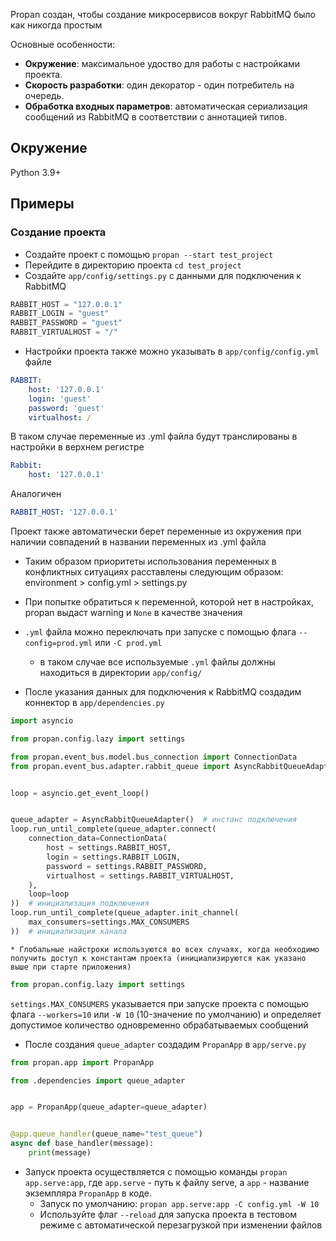 Propan создан, чтобы создание микросервисов вокруг RabbitMQ было как никогда простым

Основные особенности:

* **Окружение**: максимальное удоство для работы с настройками проекта.
* **Скорость разработки**: один декоратор - один потребитель на очередь.
* **Обработка входных параметров**: автоматическая сериализация сообщений из RabbitMQ в соответствии с аннотацией типов.

## Окружение

Python 3.9+

## Примеры

### Создание проекта

* Создайте проект с помощью `propan --start test_project`
* Перейдите в директорию проекта `cd test_project`
* Создайте `app/config/settings.py` с данными для подключения к RabbitMQ

```Python
RABBIT_HOST = "127.0.0.1"
RABBIT_LOGIN = "guest"
RABBIT_PASSWORD = "guest"
RABBIT_VIRTUALHOST = "/"
```

* Настройки проекта также можно указывать в `app/config/config.yml` файле

```yml
RABBIT:
    host: '127.0.0.1'
    login: 'guest'
    password: 'guest'
    virtualhost: /
```

В таком случае переменные из .yml файла будут транслированы в настройки в верхнем регистре

```yml
Rabbit:
    host: '127.0.0.1'
```
Аналогичен
```yml
RABBIT_HOST: '127.0.0.1'
```

Проект также автоматически берет переменные из окружения при наличии совпадений в названии переменных из .yml файла
* Таким образом приоритеты использования переменных в конфликтных ситуациях расставлены следующим образом: environment > config.yml > settings.py
* При попытке обратиться к переменной, которой нет в настройках, propan выдаст warning и `None` в качестве значения
* `.yml` файла можно переключать при запуске с помощью флага `--config=prod.yml` или `-C prod.yml`
    * в таком случае все используемые `.yml` файлы должны находиться в директории `app/config/`


* После указания данных для подключения к RabbitMQ создадим коннектор в `app/dependencies.py`

```Python
import asyncio

from propan.config.lazy import settings

from propan.event_bus.model.bus_connection import ConnectionData
from propan.event_bus.adapter.rabbit_queue import AsyncRabbitQueueAdapter


loop = asyncio.get_event_loop()


queue_adapter = AsyncRabbitQueueAdapter()  # инстанс подключения
loop.run_until_complete(queue_adapter.connect(
    connection_data=ConnectionData(
        host = settings.RABBIT_HOST,
        login = settings.RABBIT_LOGIN,
        password = settings.RABBIT_PASSWORD,
        virtualhost = settings.RABBIT_VIRTUALHOST,
    ),
    loop=loop
))  # инициализация подключения
loop.run_until_complete(queue_adapter.init_channel(
    max_consumers=settings.MAX_CONSUMERS
))  # инициализация канала
```
    * Глобальные найстроки используются во всех случаях, когда необходимо получить доступ к константам проекта (инициализируются как указано выше при старте приложения)
```Python
from propan.config.lazy import settings
```
`settings.MAX_CONSUMERS` указывается при запуске проекта с помощью флага `--workers=10` или `-W 10` (10-значение по умолчанию) и определяет допустимое количество одновременно обрабатываемых сообщений

* После создания `queue_adapter` создадим `PropanApp` в `app/serve.py`
```Python
from propan.app import PropanApp

from .dependencies import queue_adapter


app = PropanApp(queue_adapter=queue_adapter)


@app.queue_handler(queue_name="test_queue")
async def base_handler(message):
    print(message)
```

* Запуск проекта осуществляется с помощью команды `propan app.serve:app`, где `app.serve` - путь к файлу serve, а `app` - название экземпляра `PropanApp` в коде.
    * Запуск по умолчанию: `propan app.serve:app -C config.yml -W 10`
    * Используйте флаг `--reload` для запуска проекта в тестовом режиме с автоматической перезагрузкой при изменении файлов